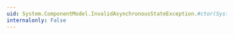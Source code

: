 ```yaml
---
uid: System.ComponentModel.InvalidAsynchronousStateException.#ctor(System.String,System.Exception)
internalonly: False
---
```

